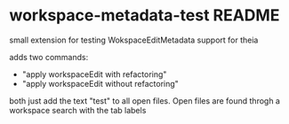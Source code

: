 # workspace-metadata-test README

small extension for testing WokspaceEditMetadata support for theia

adds two commands:
- "apply workspaceEdit with refactoring"
- "apply workspaceEdit without refactoring"

both just add the text "test" to all open files. Open files are found throgh a workspace search with the tab labels 
